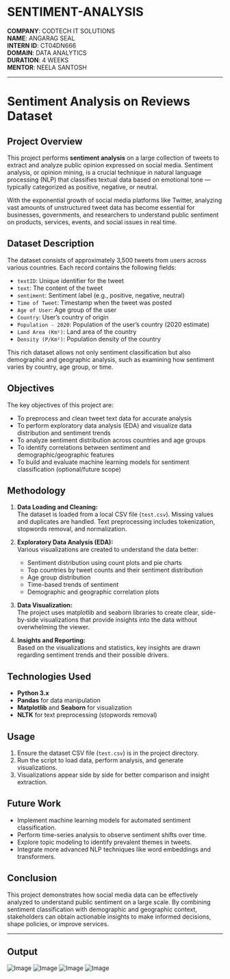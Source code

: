 # SENTIMENT-ANALYSIS

**COMPANY**: CODTECH IT SOLUTIONS  
**NAME**: ANGARAG SEAL  
**INTERN ID**: CT04DN666  
**DOMAIN**: DATA ANALYTICS  
**DURATION**: 4 WEEKS  
**MENTOR**: NEELA SANTOSH

 ---
# Sentiment Analysis on Reviews Dataset

## Project Overview

This project performs **sentiment analysis** on a large collection of tweets to extract and analyze public opinion expressed on social media. Sentiment analysis, or opinion mining, is a crucial technique in natural language processing (NLP) that classifies textual data based on emotional tone — typically categorized as positive, negative, or neutral.

With the exponential growth of social media platforms like Twitter, analyzing vast amounts of unstructured tweet data has become essential for businesses, governments, and researchers to understand public sentiment on products, services, events, and social issues in real time.

## Dataset Description

The dataset consists of approximately 3,500 tweets from users across various countries. Each record contains the following fields:

- `textID`: Unique identifier for the tweet  
- `text`: The content of the tweet  
- `sentiment`: Sentiment label (e.g., positive, negative, neutral)  
- `Time of Tweet`: Timestamp when the tweet was posted  
- `Age of User`: Age group of the user  
- `Country`: User’s country of origin  
- `Population - 2020`: Population of the user’s country (2020 estimate)  
- `Land Area (Km²)`: Land area of the country  
- `Density (P/Km²)`: Population density of the country  

This rich dataset allows not only sentiment classification but also demographic and geographic analysis, such as examining how sentiment varies by country, age group, or time.

## Objectives

The key objectives of this project are:

- To preprocess and clean tweet text data for accurate analysis  
- To perform exploratory data analysis (EDA) and visualize data distribution and sentiment trends  
- To analyze sentiment distribution across countries and age groups  
- To identify correlations between sentiment and demographic/geographic features  
- To build and evaluate machine learning models for sentiment classification (optional/future scope)  

## Methodology

1. **Data Loading and Cleaning:**  
   The dataset is loaded from a local CSV file (`test.csv`). Missing values and duplicates are handled. Text preprocessing includes tokenization, stopwords removal, and normalization.

2. **Exploratory Data Analysis (EDA):**  
   Various visualizations are created to understand the data better:  
   - Sentiment distribution using count plots and pie charts  
   - Top countries by tweet counts and their sentiment distribution  
   - Age group distribution  
   - Time-based trends of sentiment  
   - Demographic and geographic correlation plots  

3. **Data Visualization:**  
   The project uses matplotlib and seaborn libraries to create clear, side-by-side visualizations that provide insights into the data without overwhelming the viewer.

4. **Insights and Reporting:**  
   Based on the visualizations and statistics, key insights are drawn regarding sentiment trends and their possible drivers.

## Technologies Used

- **Python 3.x**  
- **Pandas** for data manipulation  
- **Matplotlib** and **Seaborn** for visualization  
- **NLTK** for text preprocessing (stopwords removal)  

## Usage

1. Ensure the dataset CSV file (`test.csv`) is in the project directory.  
2. Run the script to load data, perform analysis, and generate visualizations.  
3. Visualizations appear side by side for better comparison and insight extraction.

## Future Work

- Implement machine learning models for automated sentiment classification.  
- Perform time-series analysis to observe sentiment shifts over time.  
- Explore topic modeling to identify prevalent themes in tweets.  
- Integrate more advanced NLP techniques like word embeddings and transformers.

## Conclusion

This project demonstrates how social media data can be effectively analyzed to understand public sentiment on a large scale. By combining sentiment classification with demographic and geographic context, stakeholders can obtain actionable insights to make informed decisions, shape policies, or improve services.

---

## Output

![Image](https://github.com/user-attachments/assets/0b0c9f82-e715-4743-bb28-412f42149a44)
![Image](https://github.com/user-attachments/assets/9fa66c7e-c68a-4609-ab74-ea159a20153e)
![Image](https://github.com/user-attachments/assets/51e21359-4c75-4988-80d4-7686137d2c1a)
![Image](https://github.com/user-attachments/assets/30b879ec-9448-4095-99c8-47f34e310ed0)
